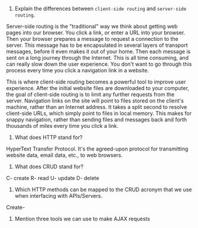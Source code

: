 1.  Explain the differences between `client-side routing` and `server-side routing`.

Server-side routing is the "traditional" way we think about getting web pages into our browser. You click a link, or enter a URL into your browser. Then your browser prepares a message to request a connection to the server. This message has to be encapsulated in several layers of transport messages, before it even makes it out of your home. Then each message is sent on a long journey through the Internet. This is all time consuming, and can really slow down the user experience. You don't want to go through this process every time you click a navigation link in a website. 

This is where client-side routing becomes a powerful tool to improve user experience. After the initial website files are downloaded to your computer, the goal of client-side routing is to limit any further requests from the server. Navigation links on the site will point to files stored on the client's machine, rather than an Internet address. It takes a split second to resolve client-side URLs, which simply point to files in local memory. This makes for snappy navigation, rather than sending files and messages back and forth thousands of miles every time you click a link. 

1.  What does HTTP stand for?

HyperText Transfer Protocol. It's the agreed-upon protocol for transmitting website data, email data, etc., to web browsers.

1.  What does CRUD stand for?

C- create
R- read
U- update
D- delete

1.  Which HTTP methods can be mapped to the CRUD acronym that we use when interfacing with APIs/Servers.

Create- 
1.  Mention three tools we can use to make AJAX requests
